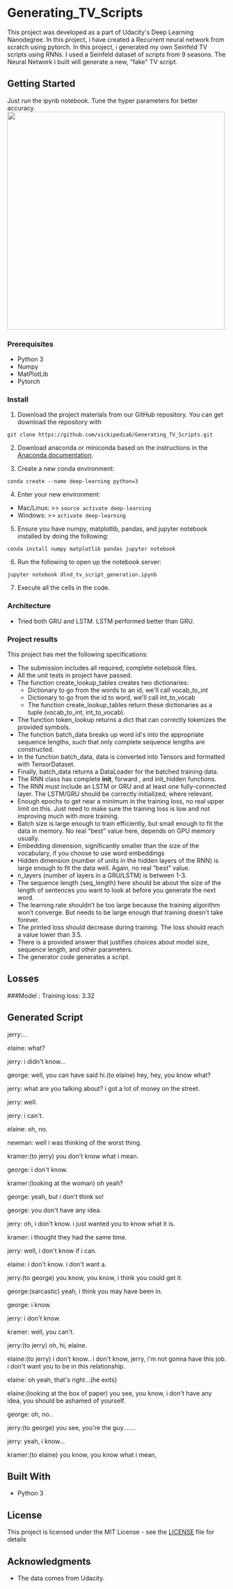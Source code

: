 # Generating_TV_Scripts

This project was developed as a part of Udacity's Deep Learning Nanodegree. In this project, i have created a Recurrent neural network from scratch using pytorch. In this project, i generated my own Seinfeld TV scripts using RNNs. I used a Seinfeld dataset of scripts from 9 seasons. The Neural Network i built will generate a new, "fake" TV script.

## Getting Started

Just run the ipynb notebook. Tune the hyper parameters for better accuracy.
<img src='/seinfeld.jpg' width=500 px>

### Prerequisites

* Python 3
* Numpy
* MatPlotLib
* Pytorch 

### Install

1. Download the project materials from our GitHub repository. You can get download the repository with
  ```
  git clone https://github.com/vickipedia6/Generating_TV_Scripts.git
  ```
 2. Download anaconda or miniconda based on the instructions in the [Anaconda documentation](https://docs.anaconda.com).
 
 3. Create a new conda environment:
  ```
  conda create --name deep-learning python=3
  ```
 4. Enter your new environment:
  * Mac/Linux: >> ``` source activate deep-learning ```
  * Windows: >>  ```activate deep-learning ```
  
 5. Ensure you have numpy, matplotlib, pandas, and jupyter notebook installed by doing the following:
  ```
  conda install numpy matplotlib pandas jupyter notebook
  ```
 6. Run the following to open up the notebook server:
  ```
  jupyter notebook dlnd_tv_script_generation.ipynb
  ```
 7. Execute all the cells in the code.
 
### Architecture

* Tried both GRU and LSTM. LSTM performed better than GRU.

### Project results

This project has met the following specifications:
* The submission includes all required, complete notebook files.
* All the unit tests in project have passed.
* The function create_lookup_tables creates two dictionaries:
   - Dictionary to go from the words to an id, we'll call vocab_to_int
   - Dictionary to go from the id to word, we'll call int_to_vocab
   - The function create_lookup_tables return these dictionaries as a tuple (vocab_to_int, int_to_vocab).
* The function token_lookup returns a dict that can correctly tokenizes the provided symbols.
* The function batch_data breaks up word id's into the appropriate sequence lengths, such that only complete sequence lengths are constructed.
* In the function batch_data, data is converted into Tensors and formatted with TensorDataset.
* Finally, batch_data returns a DataLoader for the batched training data.
* The RNN class has complete __init__, forward , and init_hidden functions.
* The RNN must include an LSTM or GRU and at least one fully-connected layer. The LSTM/GRU should be correctly initialized, where         relevant.
* Enough epochs to get near a minimum in the training loss, no real upper limit on this. Just need to make sure the training loss is low   and not improving much with more training.
* Batch size is large enough to train efficiently, but small enough to fit the data in memory. No real “best” value here, depends on GPU   memory usually.
* Embedding dimension, significantly smaller than the size of the vocabulary, if you choose to use word embeddings
* Hidden dimension (number of units in the hidden layers of the RNN) is large enough to fit the data well. Again, no real “best” value.
* n_layers (number of layers in a GRU/LSTM) is between 1-3.
* The sequence length (seq_length) here should be about the size of the length of sentences you want to look at before you generate the   next word.
* The learning rate shouldn’t be too large because the training algorithm won’t converge. But needs to be large enough that training       doesn’t take forever.
* The printed loss should decrease during training. The loss should reach a value lower than 3.5.
* There is a provided answer that justifies choices about model size, sequence length, and other parameters.
* The generator code generates a script.

## Losses

###Model :
Training loss: 3.32

## Generated Script

jerry:...

elaine: what?

jerry: i didn't know...

george: well, you can have said hi.(to elaine) hey, hey, you know what?

jerry: what are you talking about? i got a lot of money on the street.

jerry: well.

jerry: i can't.

elaine: oh, no.

newman: well i was thinking of the worst thing.

kramer:(to jerry) you don't know what i mean.

george: i don't know.

kramer:(looking at the woman) oh yeah?

george: yeah, but i don't think so!

george: you don't have any idea.

jerry: oh, i don't know. i just wanted you to know what it is.

kramer: i thought they had the same time.

jerry: well, i don't know if i can.

elaine: i don't know. i don't want a.

jerry:(to george) you know, you know, i think you could get it.

george:(sarcastic) yeah, i think you may have been in.

george: i know.

jerry: i don't know.

kramer: well, you can't.

jerry:(to jerry) oh, hi, elaine.

elaine:(to jerry) i don't know.. i don't know, jerry, i'm not gonna have this job. i don't want you to be in this relationship.

elaine: oh yeah, that's right...(he exits)

elaine:(looking at the box of paper) you see, you know, i don't have any idea, you should be ashamed of yourself.

george: oh, no..

jerry:(to george) you see, you're the guy.......

jerry: yeah, i know...

kramer:(to elaine) you know, you know what i mean,

## Built With

* Python 3

## License

This project is licensed under the MIT License - see the [LICENSE](LICENSE) file for details

## Acknowledgments

* The data comes from Udacity.
